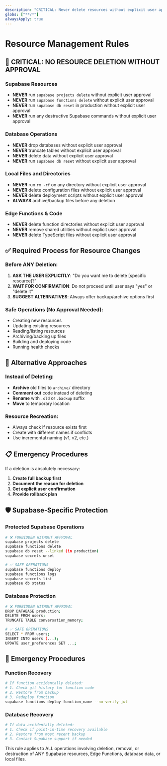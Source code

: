 ```yaml
---
description: "CRITICAL: Never delete resources without explicit user approval - databases, functions, files"
globs: ["**/*"]
alwaysApply: true
---
```


# Resource Management Rules

## 🚫 CRITICAL: NO RESOURCE DELETION WITHOUT APPROVAL

### Supabase Resources
- **NEVER** run `supabase projects delete` without explicit user approval
- **NEVER** run `supabase functions delete` without explicit user approval  
- **NEVER** run `supabase db reset` in production without explicit user approval
- **NEVER** run any destructive Supabase commands without explicit user approval

### Database Operations
- **NEVER** drop databases without explicit user approval
- **NEVER** truncate tables without explicit user approval
- **NEVER** delete data without explicit user approval
- **NEVER** run `supabase db reset` without explicit user approval

### Local Files and Directories
- **NEVER** run `rm -rf` on any directory without explicit user approval
- **NEVER** delete configuration files without explicit user approval
- **NEVER** delete deployment scripts without explicit user approval
- **ALWAYS** archive/backup files before any deletion

### Edge Functions & Code
- **NEVER** delete function directories without explicit user approval
- **NEVER** remove shared utilities without explicit user approval
- **NEVER** delete TypeScript files without explicit user approval

## ✅ Required Process for Resource Changes

### Before ANY Deletion:
1. **ASK THE USER EXPLICITLY**: "Do you want me to delete [specific resource]?"
2. **WAIT FOR CONFIRMATION**: Do not proceed until user says "yes" or "delete it"
3. **SUGGEST ALTERNATIVES**: Always offer backup/archive options first

### Safe Operations (No Approval Needed):
- Creating new resources
- Updating existing resources
- Reading/listing resources
- Archiving/backing up files
- Building and deploying code
- Running health checks

## 🔧 Alternative Approaches

### Instead of Deleting:
- **Archive** old files to `archive/` directory
- **Comment out** code instead of deleting
- **Rename** with `.old` or `.backup` suffix
- **Move** to temporary location

### Resource Recreation:
- Always check if resource exists first
- Create with different names if conflicts
- Use incremental naming (v1, v2, etc.)

## 📋 Emergency Procedures

If a deletion is absolutely necessary:
1. **Create full backup first**
2. **Document the reason for deletion**
3. **Get explicit user confirmation**
4. **Provide rollback plan**

## 🛡️ Supabase-Specific Protection

### Protected Supabase Operations
```bash
# ❌ FORBIDDEN WITHOUT APPROVAL
supabase projects delete
supabase functions delete
supabase db reset --linked (in production)
supabase secrets unset

# ✅ SAFE OPERATIONS
supabase functions deploy
supabase functions logs
supabase secrets list
supabase db status
```

### Database Protection
```bash
# ❌ FORBIDDEN WITHOUT APPROVAL
DROP DATABASE production;
DELETE FROM users;
TRUNCATE TABLE conversation_memory;

# ✅ SAFE OPERATIONS
SELECT * FROM users;
INSERT INTO users (...);
UPDATE user_preferences SET ...;
```

## 🚨 Emergency Procedures

### Function Recovery
```bash
# If function accidentally deleted:
# 1. Check git history for function code
# 2. Restore from backup
# 3. Redeploy function
supabase functions deploy function_name --no-verify-jwt
```

### Database Recovery
```bash
# If data accidentally deleted:
# 1. Check if point-in-time recovery available
# 2. Restore from most recent backup
# 3. Contact Supabase support if needed
```

This rule applies to ALL operations involving deletion, removal, or destruction of ANY Supabase resources, Edge Functions, database data, or local files. 
